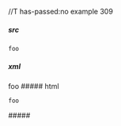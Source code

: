 //T has-passed:no
example 309
##### src
``` f&ouml;&ouml;
foo
```
##### xml
<?xml version="1.0" encoding="UTF-8"?>
<!DOCTYPE document SYSTEM "CommonMark.dtd">
<document xmlns="http://commonmark.org/xml/1.0">
  <code_block info="föö">foo
</code_block>
</document>
##### html
<pre><code class="language-föö">foo
</code></pre>
#####

